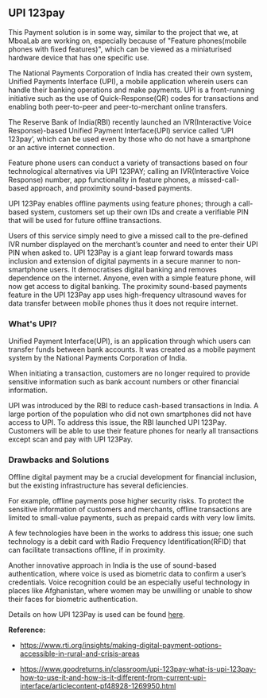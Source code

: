 ## UPI 123pay

This Payment solution is in some way, similar to the project that we, at MboaLab are working on, especially because of "Feature phones(mobile phones with fixed features)", which can be viewed as a miniaturised hardware device that has one specific use.

The National Payments Corporation of India has created their own system, Unified Payments Interface (UPI), a mobile application wherein users can handle their banking operations and make payments. UPI is a front-running initiative such as the use of Quick-Response(QR) codes for transactions and enabling both peer-to-peer and peer-to-merchant online transfers.

The Reserve Bank of India(RBI) recently launched an IVR(Interactive Voice Response)-based Unified Payment Interface(UPI) service called ‘UPI 123pay’, which can be used even by those who do not have a smartphone or an active internet connection.

Feature phone users can conduct a variety of transactions based on four technological alternatives via UPI 123PAY; calling an IVR(Interactive Voice Response) number, app functionality in feature phones, a missed-call-based approach, and proximity sound-based payments.

UPI 123Pay enables offline payments using feature phones; through a call-based system, customers set up their own IDs and create a verifiable PIN that will be used for future offline transactions.

Users of this service simply need to give a missed call to the pre-defined IVR number displayed on the merchant’s counter and need to enter their UPI PIN when asked to. UPI 123Pay is a giant leap forward towards mass inclusion and extension of digital payments in a secure manner to non-smartphone users. It democratises digital banking and removes dependence on the internet. Anyone, even with a simple feature phone, will now get access to digital banking. The proximity sound-based payments feature in the UPI 123Pay app uses high-frequency ultrasound waves for data transfer between mobile phones thus it does not require internet.


### What's UPI?

Unified Payment Interface(UPI), is an application through which users can transfer funds between bank accounts. It was created as a mobile payment system by the National Payments Corporation of India.

When initiating a transaction, customers are no longer required to provide sensitive information such as bank account numbers or other financial information.

UPI was introduced by the RBI to reduce cash-based transactions in India. A large portion of the population who did not own smartphones did not have access to UPI. To address this issue, the RBI launched UPI 123Pay. Customers will be able to use their feature phones for nearly all transactions except scan and pay with UPI 123Pay.


### Drawbacks and Solutions

Offline digital payment may be a crucial development for financial inclusion, but the existing infrastructure has several deficiencies. 

For example, offline payments pose higher security risks. To protect the sensitive information of customers and merchants, offline transactions are limited to small-value payments, such as prepaid cards with very low limits.

A few technologies have been in the works to address this issue; one such technology is a debit card with Radio Frequency Identification(RFID) that can facilitate transactions offline, if in proximity.

Another innovative approach in India is the use of sound-based authentication, where voice is used as biometric data to confirm a user’s credentials. Voice recognition could be an especially useful technology in places like Afghanistan, where women may be unwilling or unable to show their faces for biometric authentication.


Details on how UPI 123Pay is used can be found [here](https://www.goodreturns.in/classroom/upi-123pay-what-is-upi-123pay-how-to-use-it-and-how-is-it-different-from-current-upi-interface/articlecontent-pf48928-1269950.html).


**Reference:**

+ https://www.rti.org/insights/making-digital-payment-options-accessible-in-rural-and-crisis-areas

+ https://www.goodreturns.in/classroom/upi-123pay-what-is-upi-123pay-how-to-use-it-and-how-is-it-different-from-current-upi-interface/articlecontent-pf48928-1269950.html
